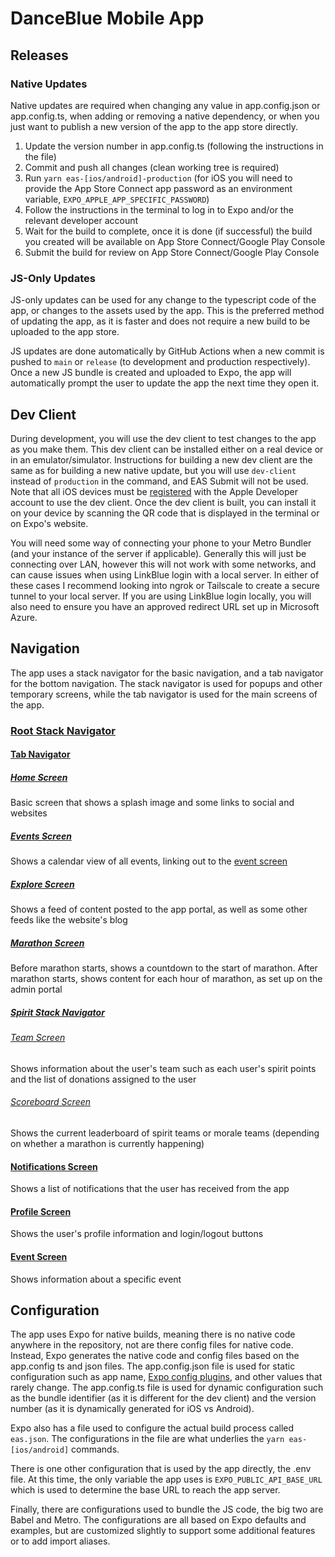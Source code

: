 # DanceBlue Mobile App

## Releases

### Native Updates

Native updates are required when changing any value in app.config.json or
app.config.ts, when adding or removing a native dependency, or when you just
want to publish a new version of the app to the app store directly.

1. Update the version number in app.config.ts (following the instructions in the
   file)
2. Commit and push all changes (clean working tree is required)
3. Run `yarn eas-[ios/android]-production` (for iOS you will need to provide the
   App Store Connect app password as an environment variable,
   `EXPO_APPLE_APP_SPECIFIC_PASSWORD`)
4. Follow the instructions in the terminal to log in to Expo and/or the relevant
   developer account
5. Wait for the build to complete, once it is done (if successful) the build you
   created will be available on App Store Connect/Google Play Console
6. Submit the build for review on App Store Connect/Google Play Console

### JS-Only Updates

JS-only updates can be used for any change to the typescript code of the app, or
changes to the assets used by the app. This is the preferred method of updating
the app, as it is faster and does not require a new build to be uploaded to the
app store.

JS updates are done automatically by GitHub Actions when a new commit is pushed
to `main` or `release` (to development and production respectively). Once a new
JS bundle is created and uploaded to Expo, the app will automatically prompt the
user to update the app the next time they open it.

## Dev Client

During development, you will use the dev client to test changes to the app as
you make them. This dev client can be installed either on a real device or in an
emulator/simulator. Instructions for building a new dev client are the same as
for building a new native update, but you will use `dev-client` instead of
`production` in the command, and EAS Submit will not be used. Note that all iOS
devices must be
[registered](https://docs.expo.dev/build/internal-distribution/#managing-devices)
with the Apple Developer account to use the dev client. Once the dev client is
built, you can install it on your device by scanning the QR code that is
displayed in the terminal or on Expo's website.

You will need some way of connecting your phone to your Metro Bundler (and your
instance of the server if applicable). Generally this will just be connecting
over LAN, however this will not work with some networks, and can cause issues
when using LinkBlue login with a local server. In either of these cases I
recommend looking into ngrok or Tailscale to create a secure tunnel to your
local server. If you are using LinkBlue login locally, you will also need to
ensure you have an approved redirect URL set up in Microsoft Azure.

## Navigation

The app uses a stack navigator for the basic navigation, and a tab navigator for
the bottom navigation. The stack navigator is used for popups and other
temporary screens, while the tab navigator is used for the main screens of the
app.

### [Root Stack Navigator](./src/navigation/root/RootScreen.tsx)

#### [Tab Navigator](./src/navigation/root/tab/TabBar.tsx)

##### [Home Screen](./src/navigation/root/tab/HomeScreen/HomeScreen.tsx)

Basic screen that shows a splash image and some links to social and websites

##### [Events Screen](./src/navigation/root/tab/EventListScreen/EventListScreen.tsx)

Shows a calendar view of all events, linking out to the
[event screen](#event-screen)

##### [Explore Screen](./src/navigation/root/tab/ExplorerScreen/ExplorerScreen.tsx)

Shows a feed of content posted to the app portal, as well as some other feeds
like the website's blog

##### [Marathon Screen](./src/navigation/root/tab/MarathonScreen/MarathonScreen.tsx)

Before marathon starts, shows a countdown to the start of marathon. After
marathon starts, shows content for each hour of marathon, as set up on the admin
portal

##### [Spirit Stack Navigator](./src/navigation/root/tab/spirit/SpiritStack.tsx)

###### [Team Screen](./src/navigation/root/tab/spirit/TeamScreen/TeamScreen.tsx)

Shows information about the user's team such as each user's spirit points and
the list of donations assigned to the user

###### [Scoreboard Screen](./src/navigation/root/tab/spirit/ScoreBoardScreen/ScoreBoardScreen.tsx)

Shows the current leaderboard of spirit teams or morale teams (depending on
whether a marathon is currently happening)

#### [Notifications Screen](./src/navigation/root/NotificationScreen/NotificationScreen.tsx)

Shows a list of notifications that the user has received from the app

#### [Profile Screen](./src/navigation/root/ProfileScreen/ProfileScreen.tsx)

Shows the user's profile information and login/logout buttons

#### [Event Screen](./src/navigation/root/EventScreen/EventScreen.tsx)

Shows information about a specific event

## Configuration

The app uses Expo for native builds, meaning there is no native code anywhere in
the repository, not are there config files for native code. Instead, Expo
generates the native code and config files based on the app.config ts and json
files. The app.config.json file is used for static configuration such as app
name, [Expo config plugins](https://docs.expo.dev/config-plugins/introduction/),
and other values that rarely change. The app.config.ts file is used for dynamic
configuration such as the bundle identifier (as it is different for the dev
client) and the version number (as it is dynamically generated for iOS vs
Android).

Expo also has a file used to configure the actual build process called
`eas.json`. The configurations in the file are what underlies the
`yarn eas-[ios/android]` commands.

There is one other configuration that is used by the app directly, the .env
file. At this time, the only variable the app uses is `EXPO_PUBLIC_API_BASE_URL`
which is used to determine the base URL to reach the app server.

Finally, there are configurations used to bundle the JS code, the big two are
Babel and Metro. The configurations are all based on Expo defaults and examples,
but are customized slightly to support some additional features or to add import
aliases.

